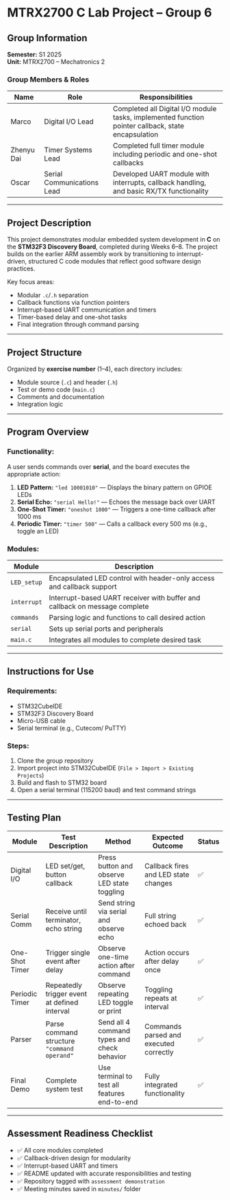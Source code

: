 # MTRX2700 C Lab Project – Group 6

## Group Information


**Semester:** S1 2025  
**Unit:** MTRX2700 – Mechatronics 2  

### Group Members & Roles

| Name        | Role                         | Responsibilities                                                                                     |
|-------------|------------------------------|------------------------------------------------------------------------------------------------------|
| Marco       | Digital I/O Lead             | Completed all Digital I/O module tasks, implemented function pointer callback, state encapsulation   |
| Zhenyu Dai  | Timer Systems Lead           | Completed full timer module including periodic and one-shot callbacks                                |
| Oscar       | Serial Communications Lead   | Developed UART module with interrupts, callback handling, and basic RX/TX functionality              |

---

## Project Description

This project demonstrates modular embedded system development in **C** on the **STM32F3 Discovery Board**, completed during Weeks 6–8. The project builds on the earlier ARM assembly work by transitioning to interrupt-driven, structured C code modules that reflect good software design practices.

Key focus areas:
- Modular `.c`/`.h` separation
- Callback functions via function pointers
- Interrupt-based UART communication and timers
- Timer-based delay and one-shot tasks
- Final integration through command parsing

---

## Project Structure

Organized by **exercise number** (1–4), each directory includes:
- Module source (`.c`) and header (`.h`)
- Test or demo code (`main.c`)
- Comments and documentation
- Integration logic

---

## Program Overview

### Functionality:
A user sends commands over **serial**, and the board executes the appropriate action:
1. **LED Pattern:** `"led 10001010"` — Displays the binary pattern on GPIOE LEDs
2. **Serial Echo:** `"serial Hello!"` — Echoes the message back over UART
3. **One-Shot Timer:** `"oneshot 1000"` — Triggers a one-time callback after 1000 ms
4. **Periodic Timer:** `"timer 500"` — Calls a callback every 500 ms (e.g., toggle an LED)

### Modules:
| Module           | Description                                                                         |
|------------------|-------------------------------------------------------------------------------------|
| `LED_setup`     | Encapsulated LED control with header-only access and callback support       |
| `interrupt`    | Interrupt-based UART receiver with buffer and callback on message complete         |
| `commands`   | Parsing logic and functions to call desired action                  |
| `serial` | Sets up serial ports and peripherals                        |
| `main.c`         | Integrates all modules to complete desired task                                  |

---

## Instructions for Use

### Requirements:
- STM32CubeIDE
- STM32F3 Discovery Board
- Micro-USB cable
- Serial terminal (e.g., Cutecom/ PuTTY)

### Steps:
1. Clone the group repository
2. Import project into STM32CubeIDE (`File > Import > Existing Projects`)
3. Build and flash to STM32 board
4. Open a serial terminal (115200 baud) and test command strings

---

## Testing Plan

| Module         | Test Description                                                  | Method                                               | Expected Outcome                                   | Status |
|----------------|-------------------------------------------------------------------|------------------------------------------------------|---------------------------------------------------|--------|
| Digital I/O    | LED set/get, button callback                                      | Press button and observe LED state toggling         | Callback fires and LED state changes              | ✅     |
| Serial Comm    | Receive until terminator, echo string                             | Send string via serial and observe echo             | Full string echoed back                           | ✅     |
| One-Shot Timer | Trigger single event after delay                                  | Observe one-time action after command               | Action occurs after delay once                    | ✅     |
| Periodic Timer | Repeatedly trigger event at defined interval                      | Observe repeating LED toggle or print               | Toggling repeats at interval                      | ✅     |
| Parser         | Parse command structure `"command operand"`                       | Send all 4 command types and check behavior         | Commands parsed and executed correctly            | ✅     |
| Final Demo     | Complete system test                                              | Use terminal to test all features end-to-end        | Fully integrated functionality                    | ✅     |

---

## Assessment Readiness Checklist

- ✅ All core modules completed
- ✅ Callback-driven design for modularity
- ✅ Interrupt-based UART and timers
- ✅ README updated with accurate responsibilities and testing
- ✅ Repository tagged with `assessment demonstration`
- ✅ Meeting minutes saved in `minutes/` folder
